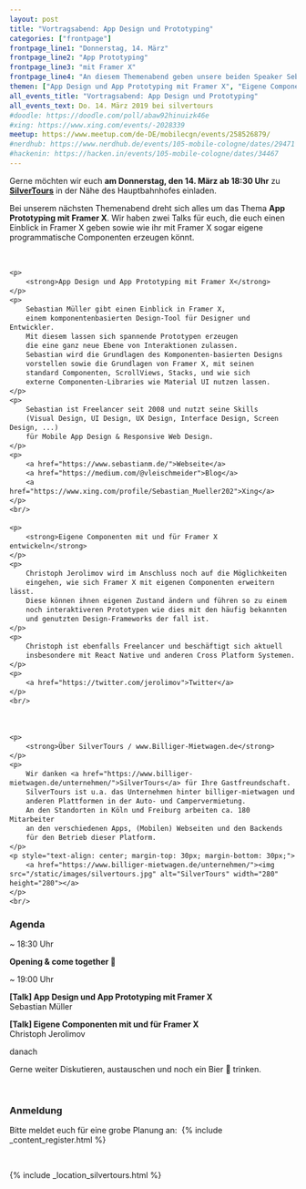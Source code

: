 ```yaml
---
layout: post
title: "Vortragsabend: App Design und Prototyping"
categories: ["frontpage"]
frontpage_line1: "Donnerstag, 14. März"
frontpage_line2: "App Prototyping"
frontpage_line3: "mit Framer X"
frontpage_line4: "An diesem Themenabend geben unsere beiden Speaker Sebastian Müller und Christoph Jerolimov eine Einführung in das Thema <strong>App&nbsp;Design und -Prototyping mit Framer&nbsp;X</strong>. Die beiden erklären wie Componenten basiertes Design funktioniert und wie sich dies mit eigenen Componenten erweitern lässt.<br/>Diesmal findet unser Vortragsabend direkt beim Hauptbahnhof in den schönen Büros von <strong><a href=\"https://www.billiger-mietwagen.de/unternehmen/\">SilverTours</a></strong> statt."
themen: ["App Design und App Prototyping mit Framer X", "Eigene Componenten mit und für Framer X"]
all_events_title: "Vortragsabend: App Design und Prototyping"
all_events_text: Do. 14. März 2019 bei silvertours
#doodle: https://doodle.com/poll/abaw92hinuizk46e
#xing: https://www.xing.com/events/-2028339
meetup: https://www.meetup.com/de-DE/mobilecgn/events/258526879/
#nerdhub: https://www.nerdhub.de/events/105-mobile-cologne/dates/29471
#hackenin: https://hacken.in/events/105-mobile-cologne/dates/34467
---
```


<div class="container span-13">
	<p>
		Gerne möchten wir euch
		<strong>am Donnerstag, den 14. März ab 18:30 Uhr</strong> zu
		<a href="https://www.billiger-mietwagen.de/unternehmen/"><strong>SilverTours</strong></a> in der Nähe des Hauptbahnhofes einladen.
	</p>
	<p>
		Bei unserem nächsten Themenabend dreht sich alles um das Thema
		<strong>App Prototyping mit Framer X</strong>. Wir haben zwei Talks
		für euch, die euch einen Einblick in Framer X geben sowie
		wie ihr mit Framer X sogar eigene programmatische Componenten erzeugen
		könnt.
	</p>
	<br/>

	<p>
		<strong>App Design und App Prototyping mit Framer X</strong>
	</p>
	<p>
		Sebastian Müller gibt einen Einblick in Framer X,
		einem komponentenbasierten Design-Tool für Designer und Entwickler.
		Mit diesem lassen sich spannende Prototypen erzeugen
		die eine ganz neue Ebene von Interaktionen zulassen.
		Sebastian wird die Grundlagen des Komponenten-basierten Designs
		vorstellen sowie die Grundlagen von Framer X, mit seinen
		standard Componenten, ScrollViews, Stacks, und wie sich
		externe Componenten-Libraries wie Material UI nutzen lassen.
	</p>
	<p>
		Sebastian ist Freelancer seit 2008 und nutzt seine Skills
		(Visual Design, UI Design, UX Design, Interface Design, Screen Design, ...)
		für Mobile App Design & Responsive Web Design.
	</p>
	<p>
		<a href="https://www.sebastianm.de/">Webseite</a>
		<a href="https://medium.com/@vleischmeider">Blog</a>
		<a href="https://www.xing.com/profile/Sebastian_Mueller202">Xing</a>
	</p>
	<br/>

	<p>
		<strong>Eigene Componenten mit und für Framer X entwickeln</strong>
	</p>
	<p>
		Christoph Jerolimov wird im Anschluss noch auf die Möglichkeiten
		eingehen, wie sich Framer X mit eigenen Componenten erweitern lässt.
		Diese können ihnen eigenen Zustand ändern und führen so zu einem
		noch interaktiveren Prototypen wie dies mit den häufig bekannten
		und genutzten Design-Frameworks der fall ist.
	</p>
	<p>
		Christoph ist ebenfalls Freelancer und beschäftigt sich aktuell
		insbesondere mit React Native und anderen Cross Platform Systemen.
	</p>
	<p>
		<a href="https://twitter.com/jerolimov">Twitter</a>
	</p>
	<br/>



	<p>
		<strong>Über SilverTours / www.Billiger-Mietwagen.de</strong>
	</p>
	<p>
		Wir danken <a href="https://www.billiger-mietwagen.de/unternehmen/">SilverTours</a> für Ihre Gastfreundschaft.
		SilverTours ist u.a. das Unternehmen hinter billiger-mietwagen und
		anderen Plattformen in der Auto- und Campervermietung.
		An den Standorten in Köln und Freiburg arbeiten ca. 180 Mitarbeiter
		an den verschiedenen Apps, (Mobilen) Webseiten und den Backends
		für den Betrieb dieser Platform.
	</p>
	<p style="text-align: center; margin-top: 30px; margin-bottom: 30px;">
		<a href="https://www.billiger-mietwagen.de/unternehmen/"><img src="/static/images/silvertours.jpg" alt="SilverTours" width="280" height="280"></a>
	</p>
	<br/>

</div>
<div class="clearfix"></div>

<h3>Agenda</h3>
<div class="container span-15 last clear">
	<div class="span-3"><p>~ 18:30 Uhr</p></div>
	<div class="span-11 last">
        <p>
            <strong>Opening &amp; come together 👋</strong>
        </p>
    </div>
	<div class="span-3"><p>~ 19:00 Uhr</p></div>
	<div class="span-11 last">
		<p>
			<strong>[Talk] App Design und App Prototyping mit Framer X</strong><br/>
			Sebastian Müller
		</p>
		<p>
			<strong>[Talk] Eigene Componenten mit und für Framer X</strong><br/>
			Christoph Jerolimov
		</p>
    </div>
	<div class="span-3"><p>danach</p></div>
	<div class="span-11 last">
		<p>
			Gerne weiter Diskutieren, austauschen und noch ein Bier 🍻 trinken.
		</p>
	</div>
</div>
<div class="clearfix"></div><br/>

<h3>Anmeldung</h3>
<p>
	Bitte meldet euch für eine grobe Planung an:&nbsp;
	{% include _content_register.html %}
</p><br/>

{% include _location_silvertours.html %}
